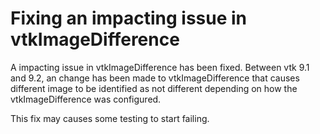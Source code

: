 # Fixing an impacting issue in vtkImageDifference

A impacting issue in vtkImageDifference has been fixed.
Between vtk 9.1 and 9.2, an change has been made to vtkImageDifference
that causes different image to be identified as not different
depending on how the vtkImageDifference was configured.

This fix may causes some testing to start failing.
